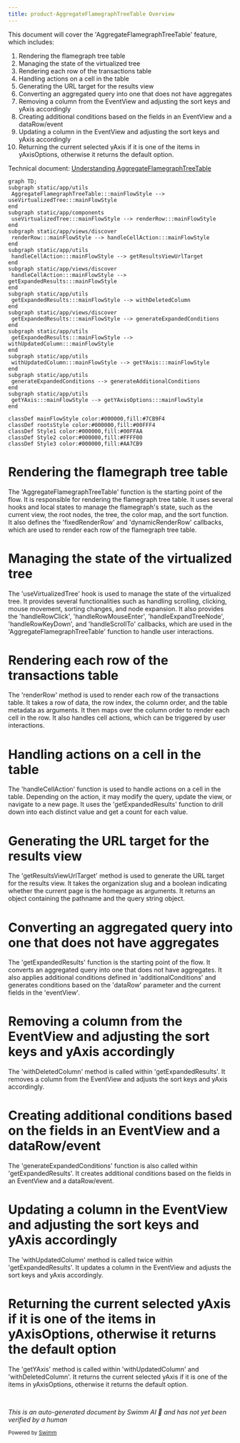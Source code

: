 ```yaml
---
title: product-AggregateFlamegraphTreeTable Overview
---
```

This document will cover the 'AggregateFlamegraphTreeTable' feature, which includes:

 1. Rendering the flamegraph tree table
 2. Managing the state of the virtualized tree
 3. Rendering each row of the transactions table
 4. Handling actions on a cell in the table
 5. Generating the URL target for the results view
 6. Converting an aggregated query into one that does not have aggregates
 7. Removing a column from the EventView and adjusting the sort keys and yAxis accordingly
 8. Creating additional conditions based on the fields in an EventView and a dataRow/event
 9. Updating a column in the EventView and adjusting the sort keys and yAxis accordingly
10. Returning the current selected yAxis if it is one of the items in yAxisOptions, otherwise it returns the default option.

Technical document: <SwmLink doc-title="Understanding AggregateFlamegraphTreeTable">[Understanding AggregateFlamegraphTreeTable](/.swm/understanding-aggregateflamegraphtreetable.90ludxhi.sw.md)</SwmLink>

```mermaid
graph TD;
subgraph static/app/utils
 AggregateFlamegraphTreeTable:::mainFlowStyle --> useVirtualizedTree:::mainFlowStyle
end
subgraph static/app/components
 useVirtualizedTree:::mainFlowStyle --> renderRow:::mainFlowStyle
end
subgraph static/app/views/discover
 renderRow:::mainFlowStyle --> handleCellAction:::mainFlowStyle
end
subgraph static/app/utils
 handleCellAction:::mainFlowStyle --> getResultsViewUrlTarget
end
subgraph static/app/views/discover
 handleCellAction:::mainFlowStyle --> getExpandedResults:::mainFlowStyle
end
subgraph static/app/utils
 getExpandedResults:::mainFlowStyle --> withDeletedColumn
end
subgraph static/app/views/discover
 getExpandedResults:::mainFlowStyle --> generateExpandedConditions
end
subgraph static/app/utils
 getExpandedResults:::mainFlowStyle --> withUpdatedColumn:::mainFlowStyle
end
subgraph static/app/utils
 withUpdatedColumn:::mainFlowStyle --> getYAxis:::mainFlowStyle
end
subgraph static/app/utils
 generateExpandedConditions --> generateAdditionalConditions
end
subgraph static/app/utils
 getYAxis:::mainFlowStyle --> getYAxisOptions:::mainFlowStyle
end

classDef mainFlowStyle color:#000000,fill:#7CB9F4
classDef rootsStyle color:#000000,fill:#00FFF4
classDef Style1 color:#000000,fill:#00FFAA
classDef Style2 color:#000000,fill:#FFFF00
classDef Style3 color:#000000,fill:#AA7CB9
```

# Rendering the flamegraph tree table

The 'AggregateFlamegraphTreeTable' function is the starting point of the flow. It is responsible for rendering the flamegraph tree table. It uses several hooks and local states to manage the flamegraph's state, such as the current view, the root nodes, the tree, the color map, and the sort function. It also defines the 'fixedRenderRow' and 'dynamicRenderRow' callbacks, which are used to render each row of the flamegraph tree table.

# Managing the state of the virtualized tree

The 'useVirtualizedTree' hook is used to manage the state of the virtualized tree. It provides several functionalities such as handling scrolling, clicking, mouse movement, sorting changes, and node expansion. It also provides the 'handleRowClick', 'handleRowMouseEnter', 'handleExpandTreeNode', 'handleRowKeyDown', and 'handleScrollTo' callbacks, which are used in the 'AggregateFlamegraphTreeTable' function to handle user interactions.

# Rendering each row of the transactions table

The 'renderRow' method is used to render each row of the transactions table. It takes a row of data, the row index, the column order, and the table metadata as arguments. It then maps over the column order to render each cell in the row. It also handles cell actions, which can be triggered by user interactions.

# Handling actions on a cell in the table

The 'handleCellAction' function is used to handle actions on a cell in the table. Depending on the action, it may modify the query, update the view, or navigate to a new page. It uses the 'getExpandedResults' function to drill down into each distinct value and get a count for each value.

# Generating the URL target for the results view

The 'getResultsViewUrlTarget' method is used to generate the URL target for the results view. It takes the organization slug and a boolean indicating whether the current page is the homepage as arguments. It returns an object containing the pathname and the query string object.

# Converting an aggregated query into one that does not have aggregates

The 'getExpandedResults' function is the starting point of the flow. It converts an aggregated query into one that does not have aggregates. It also applies additional conditions defined in 'additionalConditions' and generates conditions based on the 'dataRow' parameter and the current fields in the 'eventView'.

# Removing a column from the EventView and adjusting the sort keys and yAxis accordingly

The 'withDeletedColumn' method is called within 'getExpandedResults'. It removes a column from the EventView and adjusts the sort keys and yAxis accordingly.

# Creating additional conditions based on the fields in an EventView and a dataRow/event

The 'generateExpandedConditions' function is also called within 'getExpandedResults'. It creates additional conditions based on the fields in an EventView and a dataRow/event.

# Updating a column in the EventView and adjusting the sort keys and yAxis accordingly

The 'withUpdatedColumn' method is called twice within 'getExpandedResults'. It updates a column in the EventView and adjusts the sort keys and yAxis accordingly.

# Returning the current selected yAxis if it is one of the items in yAxisOptions, otherwise it returns the default option

The 'getYAxis' method is called within 'withUpdatedColumn' and 'withDeletedColumn'. It returns the current selected yAxis if it is one of the items in yAxisOptions, otherwise it returns the default option.

&nbsp;

*This is an auto-generated document by Swimm AI 🌊 and has not yet been verified by a human*

<SwmMeta version="3.0.0" repo-id="Z2l0aHViJTNBJTNBc2VudHJ5LWRlbW8lM0ElM0FTd2ltbS1EZW1v" repo-name="sentry-demo" doc-type="product-flows"><sup>Powered by [Swimm](/)</sup></SwmMeta>
